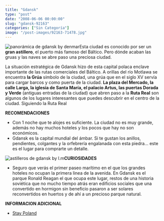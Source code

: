 ```yaml
---
title: "Gdansk"
type: "post"
date: "2008-06-06 00:00:00"
slug: "gdansk-92163"
categories: ["Sin Categoría"]
image: "/post-images/92163-71478.jpg"
---
```


![panorámica de gdansk by denmar](/post-images/92163-71478.jpg "panorámica de gdansk by denmar")Esta ciudad es conocido por ser un **gran astillero**, el puerto más famoso del Báltico. Pero dónde acaban las gruas y las naves se abre paso una preciosa ciudad.

La situación estratégica de Gdansk hizo de esta capital polaca enclave importante de las rutas comerciales del Báltico. A orillas del río Motlawa se encuentra **la Grúa** símbolo de la ciudad, una grúa que en el siglo XV servía para cargar barcos y como puerta de la ciudad. **La plaza del Mercado, la calle Larga, la iglesia de Santa María, el palacio Artus, las puertas Dorada y Verde** (antiguas entradas de la ciudad) que abren paso a la **Ruta Real** son algunos de los lugares interesantes que puedes descubrir en el centro de la ciudad. Siguiendo la Ruta Real

**RECOMENDACIONES**

- Con 1 noche que te alojes es suficiente. La ciudad no es muy grande, además no hay muchos hoteles y los pocos que hay no son económicos.
- Gdansk es la capital mundial del ámbar. Si te gustan los anillos, pendientes, colgantes y la orfebrería engalanada con esta piedra... este es el lugar para comprarte un detalle.

![astilleros de gdansk by l.m](/post-images/92163-71477.jpg "astilleros de gdansk by l.m")**CURIOSIDADES**

- Seguro que verás el primer paseo marítimo en el que los grandes hoteles no ocupan la primera linea de la avenida. En Gdansk es el parque Ronald Reagan el que ocupa este lugar, restos de una historia soviética que no mucho tiempo atrás eran edificios sociales que una convertido en hormigon sin beneficio pasaron a ser solares reconvertidos en huertos y de ahí a un precioso parque natural.

**INFORMACION ADICIONAL**

- [Stay Poland](http://www.staypoland.com/index_es.aspx)